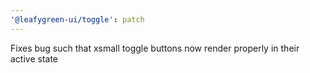 ```yaml
---
'@leafygreen-ui/toggle': patch
---
```


Fixes bug such that xsmall toggle buttons now render properly in their active state
